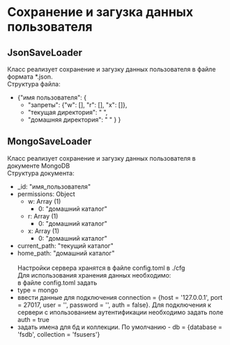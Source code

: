 # Сохранение и загузка данных пользователя
## JsonSaveLoader
Класс реализует сохранение и загузку данных пользователя в файле формата *.json.<br/>
Структура файла:
- {"имя пользователя": {
    - "запреты": {"w": [], "r": [], "x": []},
    - "текущая директория": " ",
    - "домашняя директория": " "
   }
}
## MongoSaveLoader
Класс реализует сохранение и загузку данных пользователя в документе MongoDB<br/>
Структура документа:
- _id: "имя_пользователя"
- permissions: Object
    - w: Array (1)
      - 0: "домашний каталог"
    - r: Array (1)
      - 0: "домашний каталог"
    - x: Array (1)
      - 0: "домашний каталог"
- current_path: "текущий каталог"
- home_path: "домашний каталог"
<br/><br/>
Настройки сервера хранятся в файле config.toml в ./cfg<br/>
Для использования хранения данных необходимо: <br/>
в файле config.toml задать<br/>
- type = mongo
- ввести данные для подключения connection = {host = '127.0.0.1', port = 27017, user = '', password = '', auth = false}. Для подключения к сервери с ипользованием аутентификации необходимо задать поле auth = true<br/>
- задать имена для бд и коллекции. По умолчанию - db = {database = 'fsdb', collection = 'fsusers'}



